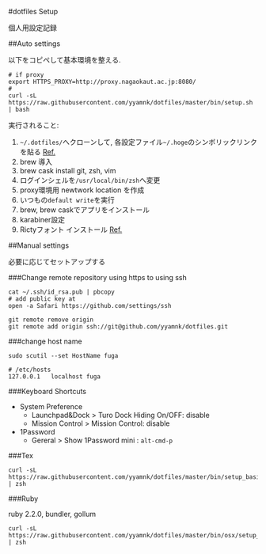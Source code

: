 #dotfiles Setup

個人用設定記録

##Auto settings

以下をコピペして基本環境を整える.

```
# if proxy
export HTTPS_PROXY=http://proxy.nagaokaut.ac.jp:8080/
# 
curl -sL https://raw.githubusercontent.com/yyamnk/dotfiles/master/bin/setup.sh | bash
```

実行されること:

1. `~/.dotfiles/`へクローンして, 各設定ファイル`~/.hoge`のシンボリックリンクを貼る
[Ref.](http://orgachem.hatenablog.com/entry/2014/05/13/001100)
1. brew 導入
1. brew cask install git, zsh, vim
1. ログインシェルを`/usr/local/bin/zsh`へ変更
1. proxy環境用 newtwork location を作成
1. いつもの`default write`を実行
1. brew, brew caskでアプリをインストール
1. karabiner設定
1. Rictyフォント インストール 
[Ref.](http://blog.sotm.jp/2014/01/10/Installing-SublimeText3-iTerm2-Ricty-on-MacOSX-109/)


##Manual settings

必要に応じてセットアップする

###Change remote repository using https to using ssh

```
cat ~/.ssh/id_rsa.pub | pbcopy
# add public key at
open -a Safari https://github.com/settings/ssh
```

```
git remote remove origin
git remote add origin ssh://git@github.com/yyamnk/dotfiles.git
```

###change host name
```
sudo scutil --set HostName fuga
```

```
# /etc/hosts
127.0.0.1   localhost fuga
```

###Keyboard Shortcuts

* System Preference
    * Launchpad&Dock > Turo Dock Hiding On/OFF: disable
    * Mission Control > Mission Control: disable
* 1Password
    * Gereral > Show 1Password mini : `alt-cmd-p`

###Tex

```
curl -sL https://raw.githubusercontent.com/yyamnk/dotfiles/master/bin/setup_basictex.sh | zsh
```


###Ruby

ruby 2.2.0, bundler, gollum

```
curl -sL https://raw.githubusercontent.com/yyamnk/dotfiles/master/bin/osx/setup_ruby.sh | zsh
```
